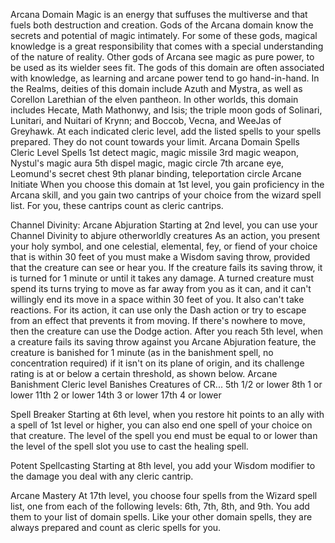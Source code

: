 Arcana Domain
Magic is an energy that suffuses the multiverse and that fuels both destruction and creation. Gods of the Arcana domain know the secrets and potential of magic intimately. For some of these gods, magical knowledge is a great responsibility that comes with a special understanding of the nature of reality. Other gods of Arcana see magic as pure power, to be used as its wielder sees fit.
The gods of this domain are often associated with knowledge, as learning and arcane power tend to go hand-in-hand. In the Realms, deities of this domain include Azuth and Mystra, as well as Corellon Larethian of the elven pantheon. In other worlds, this domain includes Hecate, Math Mathonwy, and Isis; the triple moon gods of Solinari, Lunitari, and Nuitari of Krynn; and Boccob, Vecna, and WeeJas of Greyhawk.
At each indicated cleric level, add the listed spells to your spells prepared. They do not count towards your limit.
Arcana Domain Spells
Cleric Level	Spells
1st	detect magic, magic missile
3rd	magic weapon, Nystul's magic aura
5th	dispel magic, magic circle
7th	arcane eye, Leomund's secret chest
9th	planar binding, teleportation circle
Arcane Initiate
When you choose this domain at 1st level, you gain proficiency in the Arcana skill, and you gain two cantrips of your choice from the wizard spell list. For you, these cantrips count as cleric cantrips.

Channel Divinity: Arcane Abjuration
Starting at 2nd level, you can use your Channel Divinity to abjure otherworldly creatures
As an action, you present your holy symbol, and one celestial, elemental, fey, or fiend of your choice that is within 30 feet of you must make a Wisdom saving throw, provided that the creature can see or hear you. If the creature fails its saving throw, it is turned for 1 minute or until it takes any damage.
A turned creature must spend its turns trying to move as far away from you as it can, and it can't willingly end its move in a space within 30 feet of you. It also can't take reactions. For its action, it can use only the Dash action or try to escape from an effect that prevents it from moving. If there's nowhere to move, then the creature can use the Dodge action.
After you reach 5th level, when a creature fails its saving throw against you Arcane Abjuration feature, the creature is banished for 1 minute (as in the banishment spell, no concentration required) if it isn't on its plane of origin, and its challenge rating is at or below a certain threshold, as shown below.
Arcane Banishment
Cleric level	Banishes Creatures of CR...
5th	1/2 or lower
8th	1 or lower
11th	2 or lower
14th	3 or lower
17th	4 or lower

Spell Breaker
Starting at 6th level, when you restore hit points to an ally with a spell of 1st level or higher, you can also end one spell of your choice on that creature. The level of the spell you end must be equal to or lower than the level of the spell slot you use to cast the healing spell.

Potent Spellcasting
Starting at 8th level, you add your Wisdom modifier to the damage you deal with any cleric cantrip.

Arcane Mastery
At 17th level, you choose four spells from the Wizard spell list, one from each of the following levels: 6th, 7th, 8th, and 9th. You add them to your list of domain spells. Like your other domain spells, they are always prepared and count as cleric spells for you.
